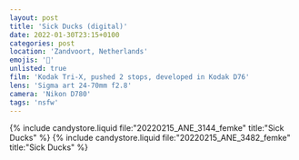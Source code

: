 ```yaml
---
layout: post
title: 'Sick Ducks (digital)'
date: 2022-01-30T23:15+0100
categories: post
location: 'Zandvoort, Netherlands'
emojis: '🔞'
unlisted: true
film: 'Kodak Tri-X, pushed 2 stops, developed in Kodak D76'
lens: 'Sigma art 24-70mm f2.8'
camera: 'Nikon D780'
tags: 'nsfw'
---
```


{% include candystore.liquid file:"20220215_ANE_3144_femke" title:"Sick Ducks" %}
{% include candystore.liquid file:"20220215_ANE_3482_femke" title:"Sick Ducks" %}
